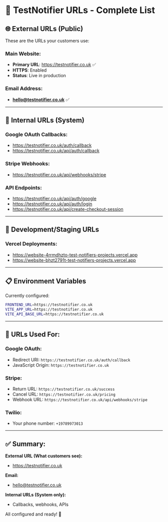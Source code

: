 # 🔗 TestNotifier URLs - Complete List

## 🌐 **External URLs (Public)**

These are the URLs your customers use:

### **Main Website:**
- **Primary URL**: https://testnotifier.co.uk ✅
- **HTTPS**: Enabled
- **Status**: Live in production

### **Email Address:**
- **hello@testnotifier.co.uk** ✅

---

## 🔧 **Internal URLs (System)**

### **Google OAuth Callbacks:**
- https://testnotifier.co.uk/auth/callback
- https://testnotifier.co.uk/api/auth/callback

### **Stripe Webhooks:**
- https://testnotifier.co.uk/api/webhooks/stripe

### **API Endpoints:**
- https://testnotifier.co.uk/api/auth/google
- https://testnotifier.co.uk/api/auth/login
- https://testnotifier.co.uk/api/create-checkout-session

---

## 🎯 **Development/Staging URLs**

### **Vercel Deployments:**
- https://website-4rrmdhzto-test-notifiers-projects.vercel.app
- https://website-bhzt2791t-test-notifiers-projects.vercel.app

---

## 📋 **Environment Variables**

Currently configured:
```bash
FRONTEND_URL=https://testnotifier.co.uk
VITE_APP_URL=https://testnotifier.co.uk
VITE_API_BASE_URL=https://testnotifier.co.uk
```

---

## 🔗 **URLs Used For:**

### **Google OAuth:**
- Redirect URI: `https://testnotifier.co.uk/auth/callback`
- JavaScript Origin: `https://testnotifier.co.uk`

### **Stripe:**
- Return URL: `https://testnotifier.co.uk/success`
- Cancel URL: `https://testnotifier.co.uk/pricing`
- Webhook URL: `https://testnotifier.co.uk/api/webhooks/stripe`

### **Twilio:**
- Your phone number: `+19789973013`

---

## ✅ **Summary:**

**External URL (What customers see):**
- https://testnotifier.co.uk

**Email:**
- hello@testnotifier.co.uk

**Internal URLs (System only):**
- Callbacks, webhooks, APIs

All configured and ready! 🚀
